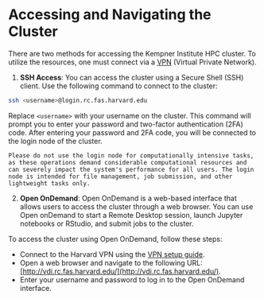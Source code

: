 # Accessing and Navigating the Cluster

There are two methods for accessing the Kempner Institute HPC cluster. To utilize the resources, one must connect via a [VPN](https://docs.rc.fas.harvard.edu/kb/vpn-setup/) (Virtual Private Network).

1. **SSH Access**: You can access the cluster using a Secure Shell (SSH) client. Use the following command to connect to the cluster:

```bash
ssh <username>@login.rc.fas.harvard.edu
```

Replace `<username>` with your username on the cluster. This command will prompt you to enter your password and two-factor authentication (2FA) code. After entering your password and 2FA code, you will be connected to the login node of the cluster.

```{note}
Please do not use the login node for computationally intensive tasks, as these operations demand considerable computational resources and can severely impact the system's performance for all users. The login node is intended for file management, job submission, and other lightweight tasks only.
```

2. **Open OnDemand**: Open OnDemand is a web-based interface that allows users to access the cluster through a web browser. You can use Open onDemand to start a Remote Desktop session, launch Jupyter notebooks or RStudio, and submit jobs to the cluster.

To access the cluster using Open OnDemand, follow these steps:

- Connect to the Harvard VPN using the [VPN setup guide](https://docs.rc.fas.harvard.edu/kb/vpn-setup/).
- Open a web browser and navigate to the following URL: [http://vdi.rc.fas.harvard.edu/](http://vdi.rc.fas.harvard.edu/).
- Enter your username and password to log in to the Open OnDemand interface.
